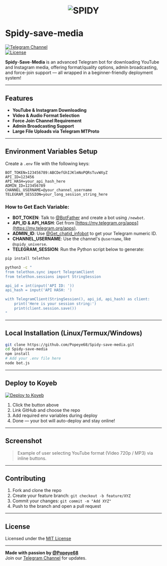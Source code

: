 <h1 align="center">
  <img src="https://readme-typing-svg.herokuapp.com?font=Fira+Code&size=40&pause=1000&color=FF0000&center=true&vCenter=true&multiline=true&width=435&height=100&lines=S+P+I+D+Y" alt="SPIDY"/>
</h1>


# Spidy-save-media

[![Telegram Channel](https://img.shields.io/badge/Telegram-Join%20Channel-blue?logo=telegram)](https://t.me/spidy_universe)  
[![License](https://img.shields.io/badge/License-MIT-yellow.svg)](LICENSE)

**Spidy**-**Save**-**Media** is an advanced Telegram bot for downloading YouTube and Instagram media, offering format/quality options, admin broadcasting, and force-join support — all wrapped in a beginner-friendly deployment system!

---

## Features

- **YouTube & Instagram Downloading**
- **Video & Audio Format Selection**
- **Force Join Channel Requirement**
- **Admin Broadcasting Support**
- **Large File Uploads via Telegram MTProto**

---

## Environment Variables Setup

Create a `.env` file with the following keys:

```env
BOT_TOKEN=123456789:ABCDefGhIJKlmNoPQRsTuvWXyZ
API_ID=123456
API_HASH=your_api_hash_here
ADMIN_ID=123456789
CHANNEL_USERNAME=@your_channel_username
TELEGRAM_SESSION=your_long_session_string_here
```

### How to Get Each Variable:

- **BOT_TOKEN**: Talk to [@BotFather](https://t.me/BotFather) and create a bot using `/newbot`.
- **API_ID & API_HASH**: Get from [https://my.telegram.org/apps](https://my.telegram.org/apps).
- **ADMIN_ID**: Use [@Get_chatid_infobot](https://t.me/Get_chatid_infobot) to get your Telegram numeric ID.
- **CHANNEL_USERNAME**: Use the channel's `@username`, like `@spidy_universe`.
- **TELEGRAM_SESSION**: Run the Python script below to generate:

```bash
pip install telethon
```

```bash
python3 -c "
from telethon.sync import TelegramClient
from telethon.sessions import StringSession

api_id = int(input('API ID: '))
api_hash = input('API HASH: ')

with TelegramClient(StringSession(), api_id, api_hash) as client:
    print('Here is your session string:')
    print(client.session.save())
"

```

---

## Local Installation (Linux/Termux/Windows)

```bash
git clone https://github.com/Popeye68/Spidy-save-media.git
cd Spidy-save-media
npm install
# Add your .env file here
node bot.js
```

---

## Deploy to Koyeb

[![Deploy to Koyeb](https://www.koyeb.com/static/images/deploy/button.svg)](https://app.koyeb.com/deploy?type=git&name=SpidySaveMediaBot&repository=github.com/Popeye68/Spidy-save-media&branch=main&service_type=web&ports=3000%3Bhttp%3B%2F)

1. Click the button above
2. Link GitHub and choose the repo
3. Add required env variables during deploy
4. Done — your bot will auto-deploy and stay online!

---

## Screenshot

> Example of user selecting YouTube format (Video 720p / MP3) via inline buttons.

---

## Contributing

1. Fork and clone the repo
2. Create your feature branch: `git checkout -b feature/XYZ`
3. Commit your changes: `git commit -m "Add XYZ"`
4. Push to the branch and open a pull request

---

## License

Licensed under the [MIT License](LICENSE)

---

**Made with passion by [@Popeye68](https://github.com/Popeye68)**  
Join our [Telegram Channel](https://t.me/spidy_universe) for updates.

